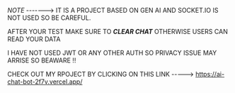 *NOTE* -------> IT IS A PROJECT BASED ON GEN AI AND SOCKET.IO IS NOT USED SO BE CAREFUL.


AFTER YOUR TEST MAKE SURE TO ***CLEAR CHAT*** OTHERWISE USERS CAN READ YOUR DATA

I HAVE NOT USED JWT OR ANY OTHER AUTH SO PRIVACY ISSUE MAY ARRISE SO BEAWARE !!

CHECK OUT MY RPOJECT BY CLICKING ON THIS LINK -----> https://ai-chat-bot-2f7v.vercel.app/
